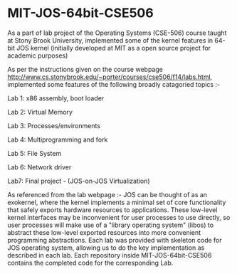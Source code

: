 MIT-JOS-64bit-CSE506
====================

As a part of lab project of the Operating Systems (CSE-506) course taught at Stony Brook University,  implemented some of the kernel features in 64-bit JOS kernel (initially developed at MIT as a open source project for academic purposes) 

As per the instructions given on the course webpage http://www.cs.stonybrook.edu/~porter/courses/cse506/f14/labs.html, implemented some features of the following broadly catagoried topics :-

Lab 1: x86 assembly, boot loader

Lab 2: Virtual Memory 

Lab 3: Processes/environments 

Lab 4: Multiprogramming and fork 

Lab 5: File System  

Lab 6: Network driver

Lab7: Final project - (JOS-on-JOS Virtualization)

As referenced from the lab webpage :- 
JOS can be thought of as an exokernel, where the kernel implements a minimal set of core functionality that safely exports hardware resources to applications. These low-level kernel interfaces may be inconvenient for user processes to use directly, so user processes will make use of a "library operating system" (libos) to abstract these low-level exported resources into more convenient programming abstractions.
Each lab was provided with skeleton code for JOS operating system, allowing us to do the key implementation as described in each lab.
Each repository inside MIT-JOS-64bit-CSE506 contains the completed code for the corresponding Lab.
